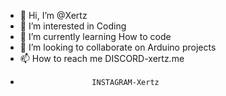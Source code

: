- 👋 Hi, I’m @Xertz
- 👀 I’m interested in Coding
- 🌱 I’m currently learning How to code
- 💞️ I’m looking to collaborate on Arduino projects
- 📫 How to reach me DISCORD-xertz.me
-                     INSTAGRAM-Xertz

<!---
Xertz/Xertz is a ✨ special ✨ repository because its `README.md` (this file) appears on your GitHub profile.
You can click the Preview link to take a look at your changes.
--->
